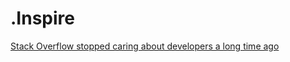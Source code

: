# .Inspire
[Stack Overflow stopped caring about developers a long time ago](https://youtu.be/QDE7B_3jE9M)
